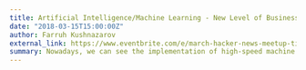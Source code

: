 ```yaml
---
title: Artificial Intelligence/Machine Learning - New Level of Business Intelligence
date: "2018-03-15T15:00:00Z"
author: Farruh Kushnazarov
external_link: https://www.eventbrite.com/e/march-hacker-news-meetup-tickets-43588110211
summary: Nowadays, we can see the implementation of high-speed machine learning in all areas of society, such as trading, factoring, security, services, and others. We can see different examples of AI/ML’s implementation in journal publications, on TV shows, and on the Internet every day. We will analyze the pitfalls and possible obstacles in the implementation of AI/ML in BL through different examples
---
```

